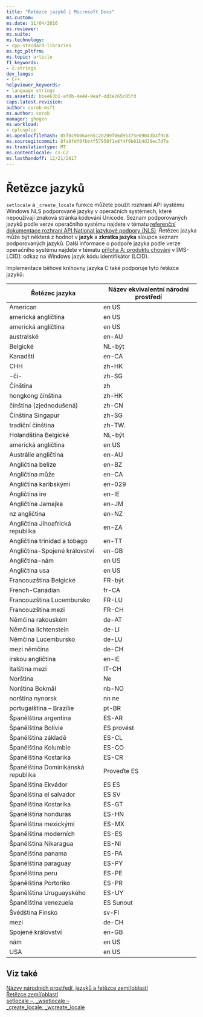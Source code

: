 ```yaml
---
title: "Řetězce jazyků | Microsoft Docs"
ms.custom: 
ms.date: 11/04/2016
ms.reviewer: 
ms.suite: 
ms.technology:
- cpp-standard-libraries
ms.tgt_pltfrm: 
ms.topic: article
f1_keywords:
- c.strings
dev_langs:
- C++
helpviewer_keywords:
- language strings
ms.assetid: bbee63b1-af0b-4e44-9eaf-dd3e265c05fd
caps.latest.revision: 
author: corob-msft
ms.author: corob
manager: ghogen
ms.workload:
- cplusplus
ms.openlocfilehash: 85f0c9b06ae85128209f06d95375e09043b3f9c8
ms.sourcegitcommit: 8fa8fdf0fbb4f57950f1e8f4f9b81b4d39ec7d7a
ms.translationtype: MT
ms.contentlocale: cs-CZ
ms.lasthandoff: 12/21/2017
---
```

# <a name="language-strings"></a>Řetězce jazyků
`setlocale` a `_create_locale` funkce můžete použít rozhraní API systému Windows NLS podporované jazyky v operačních systémech, které nepoužívají znaková stránka kódování Unicode. Seznam podporovaných jazyků podle verze operačního systému najdete v tématu [referenční dokumentace rozhraní API National jazykové podpory (NLS)](https://www.microsoft.com/resources/msdn/goglobal/default.mspx). Řetězec jazyka může být některá z hodnot v **jazyk** a **zkratka jazyka** sloupce seznam podporovaných jazyků. Další informace o podpoře jazyka podle verze operačního systému najdete v tématu [příloha A: produktu chování](http://msdn.microsoft.com/goglobal/bb896001.aspx) v [MS-LCID]: odkaz na Windows jazyk kódu identifikátor (LCID).   
  
Implementace běhové knihovny jazyka C také podporuje tyto řetězce jazyků:  
  
|Řetězec jazyka|Název ekvivalentní národní prostředí|  
|---------------------|----------------------------|  
|American|en US|  
|americká angličtina|en US|  
|americká angličtina|en US|  
|australské|en-AU|  
|Belgické|NL-být|  
|Kanadští|en-CA|  
|CHH|zh-HK|  
|-či-|zh-SG|  
|Čínština|zh|  
|hongkong čínština|zh-HK|  
|čínština (zjednodušená)|zh-CN|  
|Čínština Singapur|zh-SG|  
|tradiční čínština|zh-TW.|  
|Holandština Belgické|NL-být|  
|americká angličtina|en US|  
|Austrálie angličtina|en-AU|  
|Angličtina belize|en-BZ|  
|Angličtina může|en-CA|  
|Angličtina karibskými|en-029|  
|Angličtina ire|en-IE|  
|Angličtina Jamajka|en-JM|  
|nz angličtina|en-NZ|  
|Angličtina Jihoafrická republika|en-ZA|  
|Angličtina trinidad a tobago|en-TT|  
|Angličtina-Spojené království|en-GB|  
|Angličtina-nám|en US|  
|Angličtina usa|en US|  
|Francouzština Belgické|FR-být|  
|French-Canadian|fr-CA|  
|Francouzština Lucembursko|FR-LU|  
|Francouzština mezi|FR-CH|  
|Němčina rakouském|de-AT|  
|Němčina lichtenstein|de-LI|  
|Němčina Lucembursko|de-LU|  
|mezi němčina|de-CH|  
|irskou angličtina|en-IE|  
|Italština mezi|IT-CH|  
|Norština|Ne|  
|Norština Bokmål|nb-NO|  
|norština nynorsk|nn ne|  
|portugalština – Brazílie|pt-BR|  
|Španělština argentina|ES-AR|  
|Španělština Bolívie|ES provést|  
|Španělština základě|ES-CL|  
|Španělština Kolumbie|ES-CO|  
|Španělština Kostarika|ES-CR|  
|Španělština Dominikánská republika|Proveďte ES|  
|Španělština Ekvádor|ES ES|  
|Španělština el salvador|ES SV|  
|Španělština Kostarika|ES-GT|  
|Španělština honduras|ES-HN|  
|Španělština mexickými|ES-MX|  
|Španělština moderních|ES-ES|  
|Španělština Nikaragua|ES-NI|  
|Španělština panama|ES-PA|  
|Španělština paraguay|ES-PY|  
|Španělština peru|ES-PE|  
|Španělština Portoriko|ES-PR|  
|Španělština Uruguayského|ES-UY|  
|Španělština venezuela|ES Sunout|  
|Švédština Finsko|sv-FI|  
|mezi|de-CH|  
|Spojené království|en-GB|  
|nám|en US|  
|USA|en US|  
  
## <a name="see-also"></a>Viz také  
 [Názvy národních prostředí, jazyků a řetězce zemí/oblastí](../c-runtime-library/locale-names-languages-and-country-region-strings.md)   
 [Řetězce zemí/oblastí](../c-runtime-library/country-region-strings.md)   
 [setlocale –, _wsetlocale –](../c-runtime-library/reference/setlocale-wsetlocale.md)   
 [_create_locale, _wcreate_locale](../c-runtime-library/reference/create-locale-wcreate-locale.md)